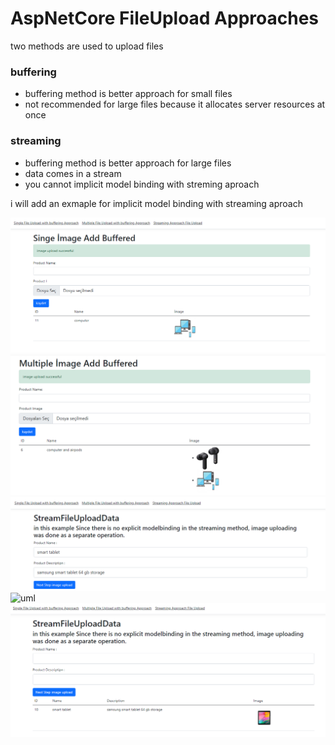 # AspNetCore FileUpload Approaches


two methods are used to upload files

### buffering 
 * buffering method is better approach for small files
 * not recommended for large files because it allocates server resources at once


### streaming
 * buffering method is better approach for large files
 * data comes in a stream
 * you cannot implicit model binding with streming aproach
 
 
 
 i will add an exmaple for implicit model binding with streaming aproach 





![uml](https://github.com/hasanbaysal/Streaming-And-Buffering-Approaches-File-Upload-/blob/master/ss/1.png)
![uml](https://github.com/hasanbaysal/Streaming-And-Buffering-Approaches-File-Upload-/blob/master/ss/2.png)
![uml](https://github.com/hasanbaysal/Streaming-And-Buffering-Approaches-File-Upload-/blob/master/ss/3.png)
![uml](https://github.com/hasanbaysal/Streaming-And-Buffering-Approaches-File-Upload-/blob/master/ss/31.png)
![uml](https://github.com/hasanbaysal/Streaming-And-Buffering-Approaches-File-Upload-/blob/master/ss/4.png)
